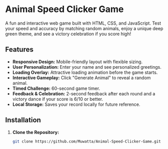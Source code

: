 # Animal Speed Clicker Game

A fun and interactive web game built with HTML, CSS, and JavaScript. Test your
speed and accuracy by matching random animals, enjoy a unique deep green theme,
and see a victory celebration if you score high!

## Features

- **Responsive Design:** Mobile-friendly layout with flexible sizing.
- **User Personalization:** Enter your name and see personalized greetings.
- **Loading Overlay:** Attractive loading animation before the game starts.
- **Interactive Gameplay:** Click "Generate Animal" to reveal a random animal.
- **Timed Challenge:** 60-second game timer.
- **Feedback & Celebration:** 2-second feedback after each round and a victory
  dance if your score is 6/10 or better.
- **Local Storage:** Saves your record locally for future reference.

## Installation

1. **Clone the Repository:**

   ```bash
   git clone https://github.com/Muwatta/Animal-Speed-Clicker-Game.git
   ```
